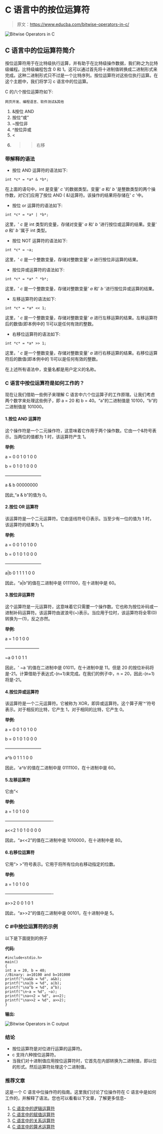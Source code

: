 # C 语言中的按位运算符

> 原文：<https://www.educba.com/bitwise-operators-in-c/>

![Bitwise Operators in C](img/7017ca1b8158915cafa7d1f4db320cd2.png)



## C 语言中的位运算符简介

按位运算符用于在比特级执行运算，并有助于在比特级操作数据，我们称之为比特级编程。比特级编程包含 0 和 1。这可以通过首先将十进制值转换成二进制形式来完成。这种二进制形式只不过是一个比特序列。按位运算符对这些位执行运算。在这个主题中，我们将学习 c 语言中的位运算。

C 的六个按位运算符如下:

<small>网页开发、编程语言、软件测试&其他</small>

1.  &按位 AND
2.  按位“或”
3.  ~按位非
4.  ^按位异或
5.  <
6.  >>右移

### 带解释的语法

*   按位 AND 运算符的语法如下:

```
int *c* = *a* & *b*;
```

在上面的语句中，int 是变量' *c* '的数据类型。变量' *a* 和' *b* '是整数类型的两个操作数，对它们应用了按位 AND ( &)运算符。该操作的结果将存储在' *c* '中。

*   按位 or 运算符的语法如下:

```
int *c* = *a* | *b*;
```

这里，' *c* 是 int 类型的变量，存储对变量' *a* 和' *b* '进行按位或运算的结果。变量' *a* 和' *b* '属于 int 类型。

*   按位 NOT 运算符的语法如下:

```
int *c* = ~a;
```

这里，' *c* 是一个整数变量，存储对整数变量' *a* 进行按位非运算的结果。

*   按位异或运算符的语法如下:

```
int *c* = *a* ^ *b*;
```

这里，' *c* 是一个整数变量，存储对整数变量' *a* 和' *b* '进行按位异或运算的结果。

*   左移运算符的语法如下:

```
int *c* = *a* << 1;
```

这里，' *c* 是一个整数变量，存储对整数变量' *a* 进行左移运算的结果。左移运算符后的数值(即本例中的 1)可以是任何有效的整数。

*   右移位运算符的语法如下:

```
int *c* = *a* >> 1;
```

这里，' *c* 是一个整数变量，存储对整数变量' *a* 进行右移运算的结果。右移位运算符后的数值(即本例中的 1)可以是任何有效的整数。

在上述所有语法中，变量名都是用户定义的名称。

### C 语言中按位运算符是如何工作的？

现在让我们借助一些例子来理解 C 语言中六个位运算子的工作原理。让我们考虑两个数字来处理这些例子，即 a = 20 和 b = 40。“a”的二进制值是 10100，“b”的二进制值是 101000。

#### 1.按位 AND 运算符

这个操作符是一个二元操作符，这意味着它作用于两个操作数。它由一个&符号表示。当两位的值都为 1 时，该运算符产生 1。

**举例:**

a = 0 0 1 0 1 0 0

b = 0 1 0 1 0 0 0

————————–

a & b 00000000

因此,“a & b”的值为 0。

#### 2.按位 OR 运算符

该运算符是一个二元运算符。它由竖线符号(|)表示。当至少有一位的值为 1 时，该运算符的结果为 1。

**举例:**

a = 0 0 1 0 1 0 0

b = 0 1 0 1 0 0 0

————————–

a|b 0 1 1 1 1 0 0

因此，“a|b”的值在二进制中是 0111100，在十进制中是 60。

#### 3.按位非运算符

这个运算符是一元运算符，这意味着它只需要一个操作数。它也称为按位补码或一进制补码运算符。该运算符由波浪号(~)表示。当应用于位时，该运算符将全零(0)转换为一(1)，反之亦然。

**举例:**

a = 1 0 1 0 0

————————

~a 0 1 0 1 1

因此，' ~a '的值在二进制中是 01011，在十进制中是 11。但是 20 的按位补码将是-21。计算借助于表达式-(n+1)来完成。在我们的例子中，n = 20，因此-(n+1)将是-21。

#### 4.按位异或运算符

该运算符是一个二元运算符。它被称为 XOR，即异或运算符。这个算子用'^'符号表示。对于相反的比特，它产生 1，对于相同的比特，它产生 0。

**举例:**

a = 0 0 1 0 1 0 0

b = 0 1 0 1 0 0 0

————————–

a^b 0 1 1 1 0 0

因此，'a^b'的值在二进制中是 0111100，在十进制中是 60。

#### 5.左移运算符

它由“<

**举例:**

a = 1 0 1 0 0

———————————-

a<<2 1 0 1 0 0 0 0

因此，“a<<2”的值在二进制中是 1010000，在十进制中是 80。

#### 6.右移位运算符

它用“> >”符号表示。它用于将所有位向右移动指定的位数。

**举例:**

a = 1 0 1 0 0

———————————-

a>>2 0 0 1 0 1

因此，“a>>2”的值在二进制中是 00101，在十进制中是 5。

### C #中按位运算符的示例

以下是下面提到的例子

**代码:**

```
#include<stdio.h>
main()
{
int a = 20, b = 40;
//Binary: a=10100 and b=101000
printf("\na&b = %d", a&b);
printf("\na|b = %d", a|b);
printf("\na^b = %d", a^b);
printf("\n~a = %d", ~a);
printf("\na<<2 = %d", a<<2);
printf("\na>>2 = %d", a>>2);
}
```

**输出:**

![Bitwise Operators in C output](img/c59cffc78ccb5100bbcfda87d719ce91.png)



### 结论

*   按位运算符是对位进行运算的运算符。
*   c 支持六种按位运算符。
*   当我们对十进制值应用按位运算符时，它首先在内部转换为二进制值，即以位的形式。然后运算符处理这个二进制值。

### 推荐文章

这是一个 C 语言中位操作符的指南。这里我们讨论了位操作符在 C 语言中是如何工作的，并解释了语法。您也可以看看以下文章，了解更多信息–

1.  [C 语言中的逻辑运算符](https://www.educba.com/logical-operators-in-c/)
2.  [C 语言中的赋值运算符](https://www.educba.com/assignment-operators-in-c/)
3.  [C 语言中的关系运算符](https://www.educba.com/relational-operators-in-c/)
4.  [C 语言中的算术运算符](https://www.educba.com/arithmetic-operators-in-c/)





